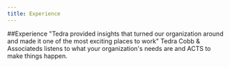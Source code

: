 ```yaml
---
title: Experience
---
```


##Experience
"Tedra provided insights that turned our organization around and made it one of the most exciting places to work"
Tedra Cobb & Associateds <span>listens</span> to what your organization's needs are and <span>ACTS</span> to make things happen. 